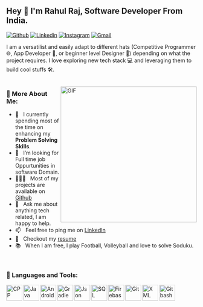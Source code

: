 ## Hey 👋 I'm Rahul Raj, Software Developer From India.
[![Github](https://img.shields.io/badge/-Github-000?style=flat&logo=Github&logoColor=white)](https://github.com/rahulrauni)
[![Linkedin](https://img.shields.io/badge/-LinkedIn-blue?style=flat&logo=Linkedin&logoColor=white)](https://www.linkedin.com/in/rahul-raj-12107515b/)
[![Instagram](https://img.shields.io/badge/-Instagram-c13584?style=flat&labelColor=c13584&logo=instagram&logoColor=white)](https://www.instagram.com/its_rauni_/)
[![Gmail](https://img.shields.io/badge/-Gmail-c14438?style=flat&logo=Gmail&logoColor=white)](mailto:rahulrajrauniyar@gmail.com)


I am a versatilist and easily adapt to different hats (Competitive Programmer 🌐, App Developer 📱, or beginner level Designer 🎨) depending on what the project requires. I love exploring new tech stack 💻 and leveraging them to build cool stuffs 🛠️. 
<br/>
<br/>

<img align="right" alt="GIF" src="https://media.giphy.com/media/WTjXuYA2y4o3UZly3W/giphy.gif" width="360px"/>
  
### 🧐 More About Me:

- 🔭 &nbsp; I currently spending most of the time on enhancing my **Problem Solving Skills**.
- 🤝 &nbsp; I’m looking for Full time job Oppurtunities in software Domain.
- 👨🏻‍💻 &nbsp; Most of my projects are available on [Github](https://github.com/rahulrauni/)
- 💬 &nbsp; Ask me about anything tech related, I am happy to help.
- 📫 &nbsp; Feel free to ping me on [LinkedIn](https://www.linkedin.com/in/rahul-raj-12107515b/)
- 📝 &nbsp; Checkout my [resume](https://drive.google.com/drive/folders/1NC0IKZ0mU6Z8wKCVR1391OThAIR09UYh?usp=sharing)
- 📚 &nbsp; When I am free, I play Football, Volleyball and love to solve Soduku.

<br>

### 🔨 Languages and Tools:
<a  target="_blank"> <img align="left" src="https://raw.githubusercontent.com/jmnote/z-icons/master/svg/cpp.svg" alt="CPP" height="42px"/> </a> 
<a  target="_blank"> <img align="left" src="https://www.vectorlogo.zone/logos/java/java-ar21.svg" alt="Java" height="42px"/> </a> 
<a href="https://developer.android.com" target="_blank"> <img align="left" alt="Android" height ="42px" src="https://raw.githubusercontent.com/rahul-jha98/github_readme_icons/main/language_and_tools/square/android/android.svg"> </a>
<a  target="_blank"><img align="left" alt="Gradle" height ="42px" src="https://www.vectorlogo.zone/logos/gradle/gradle-ar21.svg"></a>
<a  target="_blank"> <img align="left" alt="Json" height ="42px" src="https://www.vectorlogo.zone/logos/json/json-ar21.svg" alt="firebase" height ="42px"/> </a>
<a  target="_blank"> <img align="left" alt="SQL" height ="42px"  src="https://www.vectorlogo.zone/logos/mysql/mysql-ar21.svg"> </a>
<a  target="_blank"> <img align="left" alt="Firebase" height ="42px"  src="https://www.vectorlogo.zone/logos/firebase/firebase-ar21.svg"> </a>
<a  target="_blank"> <img align="left" alt="Git" height ="42px"  src="https://www.vectorlogo.zone/logos/git-scm/git-scm-ar21.svg"> </a>
<a  target="_blank"> <img align="left" alt="XML" height ="42px"  src="https://www.vectorlogo.zone/logos/yaml/yaml-ar21.svg"> </a>
<a  target="_blank"> <img align="left" alt="Gitbash" height ="42px"  src="https://www.vectorlogo.zone/logos/gnu_bash/gnu_bash-ar21.svg"> </a>


<br>
<!--

### 📊 Github Stats
<a href='https://github.com/rahulrauni/github-stats-transparent'>
  
![Stats Overview](https://raw.githubusercontent.com/rahul-jha98/github-stats-transparent/output/generated/overview.svg)
![Most Used Languages](https://raw.githubusercontent.com/rahul-jha98/github-stats-transparent/output/generated/languages.svg)

</a>

<br>

### 🛠️ My Projects
<a href="https://github.com/rahul-jha98/Artistify.ai" target="_blank"> <img alt="artistify" src="./projects/artistify.svg" height="68" align="left"> </a>
<a href="https://github.com/rahul-jha98/sheets-database" target="_blank"> <img alt="sheetsdatabase" src="./projects/sheetsdatabase.svg"  height="68" align="left"> </a>
<a href="https://github.com/rahul-jha98/README_icons" target="_blank"> <img alt="readmeicons" src="./projects/readmeicons.svg" height="68" align="left"> </a>
<a href="https://github.com/rahul-jha98/PasswordKeeper" target="_blank"> <img alt="passwordkeeper" src="./projects/passwordkeeper.svg" height="68" align="left"> </a>-->
